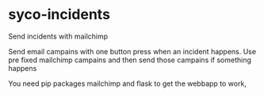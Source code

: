 syco-incidents
==============

Send incidents with mailchimp

Send email campains with one button press when an incident happens.
Use pre fixed mailchimp campains and then send those campains if something happens



You need pip packages mailchimp and flask to get the webbapp to work,



